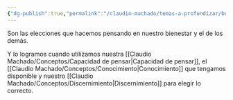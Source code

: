 ```yaml
---
{"dg-publish":true,"permalink":"/claudio-machado/temas-a-profundizar/buenas-decisiones/"}
---
```


Son las elecciones que hacemos pensando en nuestro bienestar y el de los demás.

Y lo logramos cuando utilizamos nuestra [[Claudio Machado/Conceptos/Capacidad de pensar\|Capacidad de pensar]], el [[Claudio Machado/Conceptos/Conocimiento\|Conocimiento]] que tengamos disponible y nuestro [[Claudio Machado/Conceptos/Discernimiento\|Discernimiento]]  para elegir lo correcto.